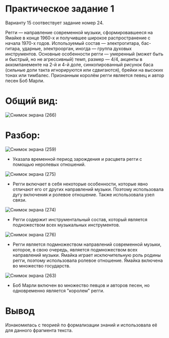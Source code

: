 # Практическое задание 1

Варианту 15 соотвествует задание номер 24.

Регги — направление современной музыки, сформировавшееся на Ямайке в конце 1960-х и
получившее широкое распространение с начала 1970-х годов. Используемый состав —
электрогитара, бас-гитара, ударные, электроорган, иногда — группа духовых инструментов.
Основные особенности регги — умеренный (может быть и быстрый, но не агрессивный) темп,
размер — 4/4, акценты в аккомпанементе на 2-й и 4-й доле, синкопированный рисунок баса
(сильные доли такта игнорируются или сдвигаются), брейки на высоких тонах или тимбалес.
Признанным королём регги является певец и автор песен Боб Марли.

# Общий вид:

![Снимок экрана (266)](https://user-images.githubusercontent.com/112986008/222795169-c00a9941-bfc7-476d-b166-d6b569dd6d47.png)


# Разбор:

![Снимок экрана (259)](https://user-images.githubusercontent.com/112986008/221431986-d46def8b-da85-4738-8d85-5d1ac5a9e0fc.png)

- Указала временной период зарождения и расцвета регги с помощью неролевых отношений.

![Снимок экрана (275)](https://user-images.githubusercontent.com/112986008/222795636-b82f6ee3-56b6-4f73-98b6-b91be790df12.png)


- Регги включает в себя некоторые особенности, которые явно отличают его от других направлений музыки. Поэтому использовала дугу включения и ролевое отношение. Также использовала узел связи.

![Снимок экрана (274)](https://user-images.githubusercontent.com/112986008/222795679-3485dc4b-12bd-48fb-be4b-156a47c5c985.png)


- Регги содержит инструментальный состав, который является подножеством всех музыкальных инструментов.

![Снимок экрана (276)](https://user-images.githubusercontent.com/112986008/222795738-b7add061-cdd7-4568-adc6-1fcb5a40491d.png)

- Регги является подмножеством направлений современной музыки, которое, в свою очередь, является подмножеством всех направлений музыки.
Ямайка играет исключительную роль родины регги, поэтому использовала ролевое отношение. Ямайка включена во множество государств.

![Снимок экрана (263)](https://user-images.githubusercontent.com/112986008/221432201-f9a7b0f7-7fab-47a8-8708-ec456857dbf1.png)

- Боб Марли включен во множество певцов и авторов песен, но одновременно является "королем" регги.

# Вывод

Изнакомилась с теорией по формализации знаний и использовала её для данного фрагмента текста. 
